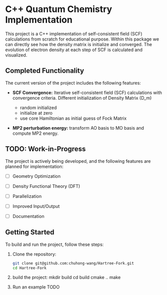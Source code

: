 # C++ Quantum Chemistry Implementation

This project is a C++ implementation of self-consistent field (SCF) calculations from scratch for educational purpose. Within this package we can directly see how the density matrix is initialize and converged. The evolution of electron density at each step of SCF is calculated and visualized. 

## Completed Functionality

The current version of the project includes the following features:

- **SCF Convergence:** Iterative self-consistent field (SCF) calculations with convergence criteria.
    Different initialization of Density Matrix (D_m) 
    - random initialized
    - initialize at zero 
    - use core Hamiltonian as initial guess of Fock Matrix 

- **MP2 perturbation energy:** transform AO basis to MO basis and compute MP2 energy. 

## TODO: Work-in-Progress

The project is actively being developed, and the following features are planned for implementation:

- [ ] Geometry Optimization

- [ ] Density Functional Theory (DFT) 

- [ ] Parallelization

- [ ] Improved Input/Output

- [ ] Documentation

## Getting Started

To build and run the project, follow these steps:

1. Clone the repository:

   ```bash
   git clone git@github.com:chuhong-wang/Hartree-Fork.git
   cd Hartree-Fork 

2. build the project:
    mkdir build
    cd build
    cmake ..
    make

3. Run an example
    TODO 

